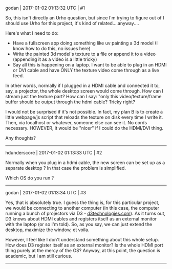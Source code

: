 godan | 2017-01-02 01:13:32 UTC | #1

So, this isn't directly an Urho question, but since I'm trying to figure out of I should use Urho for this project, it's kind of related....anyway....

Here's what I need to do:

- Have a fullscreen app doing something like uv painting a 3d model (I know how to do this, no issues here)
- Write the painted 3d model's texture to a file or append it to a video (appending it as a video is a little tricky)
- Say all this is happening on a laptop. I want to be able to plug in an HDMI or DVI cable and have ONLY the texture video come through as a live feed.

In other words, normally if I plugged in a HDMI cable and connected it to, say, a projector, the whole desktop screen would come through. How can I stream just the texture part? How can I say: "only this video/texture/frame buffer should be output through the hdmi cable? Tricky right? 

I would not be surprised if it's not possible. In fact, my plan B is to create a little webpage/js script that reloads the texture on disk every time I write it. Then, via localhost or whatever, someone else can see it. No cords necessary. HOWEVER, it would be "nicer" if I could do the HDMI/DVI thing. 

Any thoughts?

-------------------------

hdunderscore | 2017-01-02 01:13:33 UTC | #2

Normally when you plug in a hdmi cable, the new screen can be set up as a separate desktop ? In that case the problem is simplified.

Which OS do you run ?

-------------------------

godan | 2017-01-02 01:13:34 UTC | #3

Yes, that is absolutely true. I guess the thing is, for this particular project, we would be connecting to another computer (in this  case, the computer running a bunch of projectors via D3 - [d3technologies.com](http://www.d3technologies.com)). As it turns out, D3 knows about HDMI cables and registers itself as an external monitor with the laptop (or so I'm told). So, as you say, we can just extend the desktop, maximize the window, et voila.

However, I feel like I don't understand something about this whole setup. How does D3 register itself as an external monitor? Is the whole HDMI port thing purely at the mercy of the OS? Anyway, at this point, the question is academic, but I am still curious.

-------------------------

